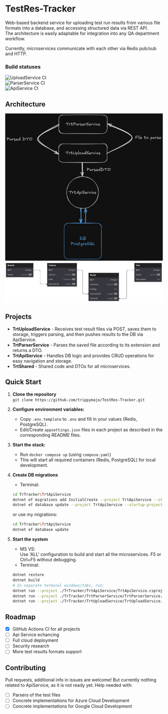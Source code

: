 # TestRes-Tracker
Web-based backend service for uploading test run results from various file formats into a database, and accessing structured data via REST API.  
The architecture is easily adaptable for integration into any QA department workflow.

Currently, microservices communicate with each other via Redis pub/sub and HTTP.

### Build statuses
![UploadService CI](https://github.com/trippymajo/TestRes-Tracker/actions/workflows/uploadservice-ci.yml/badge.svg)  
![ParserService CI](https://github.com/trippymajo/TestRes-Tracker/actions/workflows/parserservice-ci.yml/badge.svg)  
![ApiService CI](https://github.com/trippymajo/TestRes-Tracker/actions/workflows/apiservice-ci.yml/badge.svg)

## Architecture
![Architecture](./TestRes-Tracker-Architecture.png)
![DB Architecture](./TestRes-Tracker-DB.PNG)

## Projects
- **TrtUploadService** - Receives test result files via POST, saves them to storage, triggers parsing, and then pushes results to the DB via ApiService.
- **TrtParserService** - Parses the saved file according to its extension and returns a DTO.
- **TrtApiService** - Handles DB logic and provides CRUD operations for easy navigation and storage.
- **TrtShared** - Shared code and DTOs for all microservices.
  
## Quick Start
1. **Clone the repository**  
   `git clone https://github.com/trippymajo/TestRes-Tracker.git`

2. **Configure environment variables:**  
   - Copy `.env.template` to `.env` and fill in your values (Redis, PostgreSQL).
   - Edit/Create `appsettings.json` files in each project as described in the corresponding README files.

3. **Start the stack:**  
   - Run `docker compose up` (using `compose.yaml`)  
   - This will start all required containers (Redis, PostgreSQL) for local development.

4. **Create DB migrations**
   - Terminal:
   ```bash
   cd TrTracker\TrtApiService
   dotnet ef migrations add InitialCreate --project TrtApiService --startup-project TrtApiService
   dotnet ef database update --project TrtApiService --startup-project TrtApiService
   ```
   or use my migrations:
   ```bash
   cd TrTracker\TrtApiService
   dotnet ef database update
   ```

5. **Start the system**
   - MS VS:  
    Use 'ALL' configuration to build and start all the microservices. F5 or Ctrl+F5 without debugging.
   - Terminal:
   ```bash
   dotnet restore
   dotnet build
   # In separate terminal windows/tabs, run:
   dotnet run --project ./TrTracker/TrtApiService/TrtApiService.csproj
   dotnet run --project ./TrTracker/TrtParserService/TrtParserService.csproj
   dotnet run --project ./TrTracker/TrtUploadService/TrtUploadService.csproj
   ```

## Roadmap
- [x] GitHub Actions CI for all projects
- [ ] Api Service echancing
- [ ] Full cloud deployment
- [ ] Security research
- [ ] More test results formats support

## Contributing
Pull requests, additional info in issues are welcome! But currently nothing related to ApiService, as it is not ready yet.
Help needed with:  
- [ ] Parsers of the test files
- [ ] Concrete implementations for Azure Cloud Development
- [ ] Concrete implementations for Google Cloud Development
